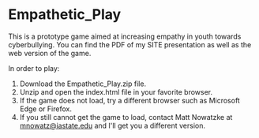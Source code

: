 # Empathetic_Play
This is a prototype game aimed at increasing empathy in youth towards cyberbullying. You can find the PDF of my SITE presentation as well as the web version of the game. 

In order to play:
1) Download the Empathetic_Play.zip file.
2) Unzip and open the index.html file in your favorite browser.
3) If the game does not load, try a different browser such as Microsoft Edge or Firefox.
4) If you still cannot get the game to load, contact Matt Nowatzke at mnowatz@iastate.edu and I'll get you a different version.
